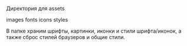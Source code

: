Директория для assets

images
fonts
icons
styles

В папке храним шрифты, картинки, иконки и стили шрифта/иконок, а также сброс стилей браузеров и общие стили.
